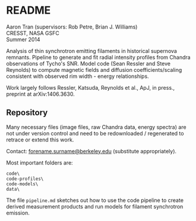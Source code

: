 README
======

Aaron Tran (supervisors: Rob Petre, Brian J. Williams)<br>
CRESST, NASA GSFC<br>
Summer 2014

Analysis of thin synchrotron emitting filaments in historical supernova
remnants.  Pipeline to generate and fit radial intensity profiles from Chandra
observations of Tycho's SNR.  Model code (Sean Ressler and Steve Reynolds) to
compute magnetic fields and diffusion coefficients/scaling consistent with
observed rim width - energy relationships.

Work largely follows Ressler, Katsuda, Reynolds et al., ApJ, in press.,
preprint at arXiv:1406.3630.

Repository
----------
Many necessary files (image files, raw Chandra data, energy spectra) are not
under version control and need to be redownloaded / regenerated to retrace or
extend this work.

Contact: forename.surname@berkeley.edu (substitute appropriately).

Most important folders are:

    code\
    code-profiles\
    code-models\
    data\

The file `pipeline.md` sketches out how to use the code pipeline to create
derived measurement products and run models for filament synchrotron emission.
